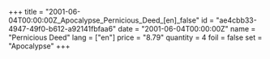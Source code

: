 +++
title = "2001-06-04T00:00:00Z_Apocalypse_Pernicious_Deed_[en]_false"
id = "ae4cbb33-4947-49f0-b612-a92141fbfaa6"
date = "2001-06-04T00:00:00Z"
name = "Pernicious Deed"
lang = ["en"]
price = "8.79"
quantity = 4
foil = false
set = "Apocalypse"
+++
